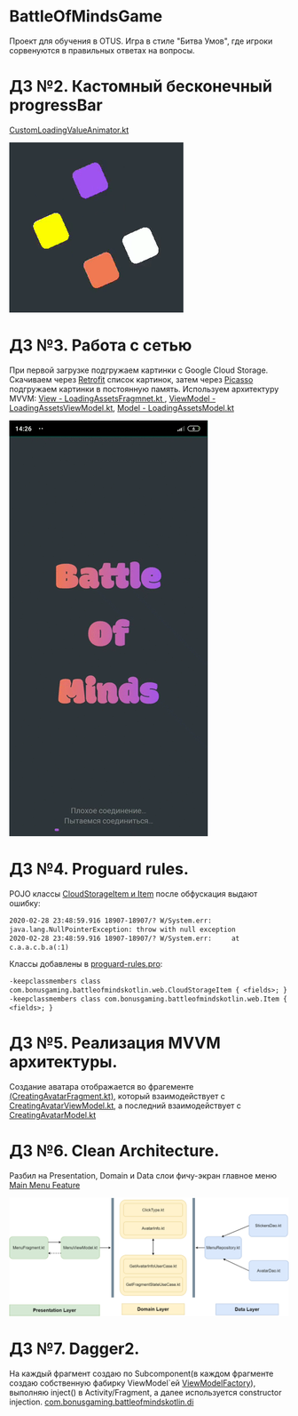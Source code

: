 # BattleOfMindsGame
Проект для обучения в OTUS.
Игра в стиле "Битва Умов", где игроки сорвенуются в правильных ответах на вопросы.
# ДЗ №2. Кастомный бесконечный progressBar

[CustomLoadingValueAnimator.kt](https://github.com/bonusdev/BattleOfMindsGame/blob/master/app/src/main/java/com/bonusgaming/battleofmindskotlin/custom_views/CustomLoadingValueAnimator.kt)

![](dz2example.gif)

# ДЗ №3. Работа с сетью
При первой загрузке подгружаем картинки с Google Cloud Storage.
Скачиваем через [Retrofit](https://github.com/bonusdev/BattleOfMindsGame/blob/master/app/src/main/java/com/bonusgaming/battleofmindskotlin/web/ImagesUrlApi.kt) список картинок, затем через [Picasso](https://github.com/bonusdev/BattleOfMindsGame/blob/master/app/src/main/java/com/bonusgaming/battleofmindskotlin/di/module/PicassoModule.kt) подгружаем картинки в постоянную память. Используем архитектуру MVVM: [View - LoadingAssetsFragmnet.kt ](https://github.com/bonusdev/BattleOfMindsGame/blob/master/app/src/main/java/com/bonusgaming/battleofmindskotlin/loading_assets/LoadingAssetsFragment.kt), [ViewModel - LoadingAssetsViewModel.kt](https://github.com/bonusdev/BattleOfMindsGame/blob/master/app/src/main/java/com/bonusgaming/battleofmindskotlin/loading_assets/LoadingAssetsViewModel.kt), [Model - LoadingAssetsModel.kt](https://github.com/bonusdev/BattleOfMindsGame/blob/master/app/src/main/java/com/bonusgaming/battleofmindskotlin/loading_assets/LoadingAssetsModel.kt)

![](dz3example.gif)

# ДЗ №4. Proguard rules.
POJO классы [CloudStorageItem и Item](https://github.com/bonusdev/BattleOfMindsGame/blob/master/app/src/main/java/com/bonusgaming/battleofmindskotlin/web/CloudStorageItem.kt) после обфускация выдают ошибку:

```
2020-02-28 23:48:59.916 18907-18907/? W/System.err: java.lang.NullPointerException: throw with null exception
2020-02-28 23:48:59.916 18907-18907/? W/System.err:     at c.a.a.c.b.a(:1)
```
Классы добавлены в [proguard-rules.pro](https://github.com/bonusdev/BattleOfMindsGame/blob/master/app/proguard-rules.pro):
```
-keepclassmembers class com.bonusgaming.battleofmindskotlin.web.CloudStorageItem { <fields>; }
-keepclassmembers class com.bonusgaming.battleofmindskotlin.web.Item { <fields>; }
```

# ДЗ №5. Реализация MVVM архитектуры.
Создание аватара отображается во фрагементе [(CreatingAvatarFragment.kt)](https://github.com/bonusdev/BattleOfMindsGame/blob/master/app/src/main/java/com/bonusgaming/battleofmindskotlin/creating_avatar/CreatingAvatarFragment.kt), который взаимодействует с [CreatingAvatarViewModel.kt](https://github.com/bonusdev/BattleOfMindsGame/blob/master/app/src/main/java/com/bonusgaming/battleofmindskotlin/creating_avatar/CreatingAvatarViewModel.kt), а последний взаимодействует с [CreatingAvatarModel.kt](https://github.com/bonusdev/BattleOfMindsGame/blob/master/app/src/main/java/com/bonusgaming/battleofmindskotlin/creating_avatar/CreatingAvatarModel.kt)


# ДЗ №6. Clean Architecture.
Разбил на Presentation, Domain и Data слои фичу-экран главное меню [Main Menu Feature](https://github.com/bonusdev/BattleOfMindsGame/tree/master/app/src/main/java/com/bonusgaming/battleofmindskotlin/main)

![](dz6example.png)

# ДЗ №7. Dagger2.
На каждый фрагмент создаю по Subcomponent(в каждом фрагменте создаю собственную фабирку ViewModel`ей [ViewModelFactory](https://github.com/bonusdev/BattleOfMindsGame/blob/master/app/src/main/java/com/bonusgaming/battleofmindskotlin/ViewModelFactory.kt)), выполняю inject() в Activity/Fragment, а далее используется constructor injection.
[com.bonusgaming.battleofmindskotlin.di](https://github.com/bonusdev/BattleOfMindsGame/tree/master/app/src/main/java/com/bonusgaming/battleofmindskotlin/di)


